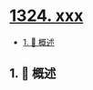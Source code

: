 # [1324. xxx](https://github.com/Tdahuyou/TNotes.leetcode/tree/main/notes/1324.%20xxx)

<!-- region:toc -->

- [1. 📝 概述](#1--概述)

<!-- endregion:toc -->

## 1. 📝 概述
